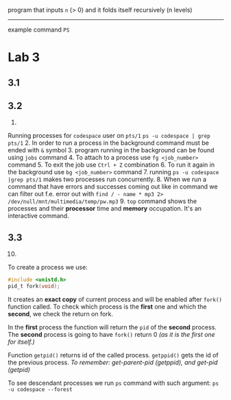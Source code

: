 program that inputs `n` (> 0)
and it folds itself recursively (n levels)

---

example command
`PS`
# Lab 3
## 3.1
## 3.2
1.
Running processes for `codespace` user on `pts/1`
`ps -u codespace | grep pts/1`
2.
In order to run a process in the background
command must be ended with `&` symbol
3.
program running in the background can be found
using `jobs` command
4.
To attach to a process use `fg <job_number>` command
5.
To exit the job use `Ctrl + Z` combination
6.
To run it again in the background use `bg <job_number>` command
7.
running `ps -u codespace |grep pts/1` makes two processes
run concurrently.
8.
When we run a command that have errors and successes coming out like in command
we can filter out f.e. error out with `find / - name * mp3 2> /dev/null/mnt/multimedia/temp/pw.mp3`
9.
`top` command shows the processes and their **processor** time and **memory** occupation.
It's an interactive command.
## 3.3
10.
To create a process we use:
```c
#include <unistd.h>
pid_t fork(void);
```
It creates an **exact copy** of current process and will be
enabled after `fork()` function called. To check which process is
the **first** one and which the **second**, we check the return on fork.

In the **first** process the function will return the `pid` of the **second**
process. The **second** process is going to have `fork()` return 0 *(as it is the first one for itself.)*

Function `getpid()` returns id of the called process. `getppid()` gets the id of the previous process.
*To remember: get-parent-pid (getppid), and get-pid (getpid)*

To see descendant processes we run `ps` command with such argument:
`ps -u codespace --forest`

